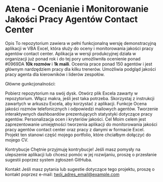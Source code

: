 # Atena - Ocenianie i Monitorowanie Jakości Pracy Agentów Contact Center

Opis
To repozytorium zawiera w pełni funkcjonalną wersję demonstracyjną aplikacji w VBA Excel, która służy do oceny i monitorowania jakości pracy agentów contact center. 
Aplikacja w wersji produkcyjnej działa w organizacji już ponad rok i do tej pory umożliwniła ocenienie ponad #0969DA **10k rozmów** i **1k maili**. Oceenia prace ponad 150 agentów i jest głównym nardzędziem pracy dla kilku trenerów. Umożliwia podgląd jakości pracy agenta dla kierowników i liderów zespołów.

Główne gunkcjonalności:

Pobierz repozytorium na swój dysk.
Otwórz plik Excela zawarty w repozytorium.
Włącz makra, jeśli jest taka potrzeba.
Skorzystaj z instrukcji zawartych w arkuszu Excela, aby korzystać z aplikacji.
Funkcje
Ocena jakości rozmów telefonicznych i odpowiedzi mailowych agentów.
Tworzenie interaktywnych dashboardów prezentujących statystyki dotyczące pracy agentów.
Personalizacja ocen i kryteriów jakości.
Cel
Moim celem jest zaprezentowanie umiejętności tworzenia aplikacji do monitorowania jakości pracy agentów contact center oraz pracy z danymi w formacie Excel. Projekt ten stanowi część mojego portfolio, które chciałbym dołączyć do mojego CV.

Kontrybucje
Chętnie przyjmuję kontrybucje! Jeśli masz pomysły na ulepszenie aplikacji lub chcesz pomóc w jej rozwijaniu, proszę o przesłanie sugestii poprzez system zgłoszeń GitHuba.

Kontakt
Jeśli masz pytania lub sugestie dotyczące tego projektu, proszę o kontakt poprzez e-mail: twój_adres_email@example.com
